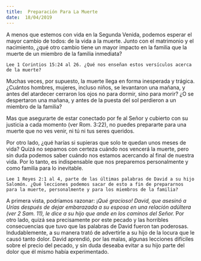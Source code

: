 ```yaml
---
title:  Preparación Para La Muerte
date:  18/04/2019
---
```


A menos que estemos con vida en la Segunda Venida, podemos esperar el mayor cambio de todos: de la vida a la muerte. Junto con el matrimonio y el nacimiento, ¿qué otro cambio tiene un mayor impacto en la familia que la muerte de un miembro de la familia inmediata?

`Lee 1 Corintios 15:24 al 26. ¿Qué nos enseñan estos versículos acerca de la muerte?`

Muchas veces, por supuesto, la muerte llega en forma inesperada y trágica. ¿Cuántos hombres, mujeres, incluso niños, se levantaron una mañana, y antes del atardecer cerraron los ojos no para dormir, sino para morir? ¿O se despertaron una mañana, y antes de la puesta del sol perdieron a un miembro de la familia?

Mas que asegurarte de estar conectado por fe al Señor y cubierto con su justicia a cada momento (ver Rom. 3:22), no puedes prepararte para una muerte que no ves venir, ni tú ni tus seres queridos.

Por otro lado, ¿qué harías si supieras que solo te quedan unos meses de vida? Quizá no sepamos con certeza cuándo nos vencerá la muerte, pero sin duda podemos saber cuándo nos estamos acercando al final de nuestra vida. Por lo tanto, es indispensable que nos preparemos personalmente y como familia para lo inevitable.

`Lee 1 Reyes 2:1 al 4, parte de las últimas palabras de David a su hijo Salomón. ¿Qué lecciones podemos sacar de esto a fin de prepararnos para la muerte, personalmente y para los miembros de la familia?`

A primera vista, podríamos razonar: ¡_Qué gracioso! David, que asesinó a Urías después de dejar embarazada a su esposa en una relación adúltera (ver 2 Sam. 11), le dice a su hijo que ande en los caminos del Señor._ Por otro lado, quizá sea precisamente por este pecado y las horribles consecuencias que tuvo que las palabras de David fueron tan poderosas. Indudablemente, a su manera trató de advertirle a su hijo de la locura que le causó tanto dolor. David aprendió, por las malas, algunas lecciones difíciles sobre el precio del pecado, y sin duda deseaba evitar a su hijo parte del dolor que él mismo había experimentado.
